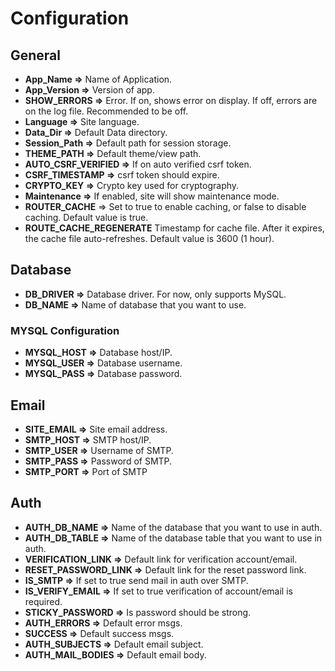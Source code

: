 # Configuration

## General

- **App_Name =>** Name of Application.
- **App_Version =>** Version of app.
- **SHOW_ERRORS =>** Error. If on, shows error on display. If off, errors are on the log file. Recommended to be off.
- **Language =>** Site language.
- **Data_Dir =>** Default Data directory.
- **Session_Path =>** Default path for session storage.
- **THEME_PATH =>** Default theme/view path.
- **AUTO_CSRF_VERIFIED =>** If on auto verified csrf token.
- **CSRF_TIMESTAMP =>** csrf token should expire.
- **CRYPTO_KEY =>** Crypto key used for cryptography.
- **Maintenance =>** If enabled, site will show maintenance mode.
- **ROUTER_CACHE** => Set to true to enable caching, or false to disable caching. Default value is true.
- **ROUTE_CACHE_REGENERATE** Timestamp for cache file. After it expires, the cache file auto-refreshes. Default value is 3600 (1 hour).

## Database

- **DB_DRIVER =>** Database driver. For now, only supports MySQL.
- **DB_NAME =>** Name of database that you want to use.
### MYSQL Configuration
- **MYSQL_HOST =>** Database host/IP.
- **MYSQL_USER =>** Database username.
- **MYSQL_PASS =>** Database password.

## Email

- **SITE_EMAIL =>** Site email address.
- **SMTP_HOST =>** SMTP host/IP.
- **SMTP_USER =>** Username of SMTP.
- **SMTP_PASS =>** Password of SMTP.
- **SMTP_PORT =>** Port of SMTP


## Auth

- **AUTH_DB_NAME =>** Name of the database that you want to use in auth.
- **AUTH_DB_TABLE =>** Name of the database table that you want to use in auth.
- **VERIFICATION_LINK =>** Default link for verification account/email.
- **RESET_PASSWORD_LINK =>** Default link for the reset password link.
- **IS_SMTP =>** If set to true send mail in auth over SMTP.
- **IS_VERIFY_EMAIL =>** If set to true verification of account/email is required.
- **STICKY_PASSWORD =>** Is password should be strong.
- **AUTH_ERRORS =>** Default error msgs.
- **SUCCESS =>** Default success msgs.
- **AUTH_SUBJECTS =>** Default email subject.
- **AUTH_MAIL_BODIES =>** Default email body.

